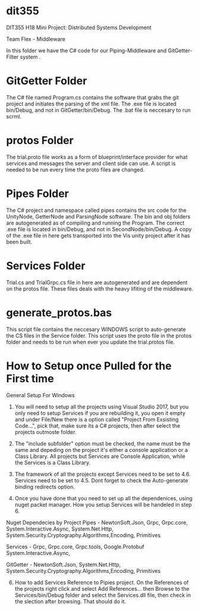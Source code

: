 # dit355

DIT355 H18 Mini Project: Distributed Systems Development

Team Flex - Middleware

In this folder we have the C# code for our Piping-Middleware and GitGetter-Filter system .

# GitGetter Folder
The C# file named Program.cs contains the software that grabs the git project and initiates the parsing of the xml file.
The .exe file is located bin/Debug, and not in GitGetter/bin/Debug.
The .bat file is neccesary to run scrml.

# protos Folder
The trial.proto file works as a form of blueprint/interface provider for what services and messages the server and client side can use. A script is needed to be run every time the proto files are changed.

# Pipes Folder
The C# project and namespace called pipes contains the src code for the UnityNode, GetterNode and ParsingNode software.
The bin and obj folders are autogenerated as of compiling and running the Program.
The correct .exe file is located in bin/Debug, and not in SecondNode/bin/Debug.
A copy of the .exe file in here gets transported into the Vis unity project after it has been built.

# Services Folder
Trial.cs and TrialGrpc.cs file in here are autogenerated and are dependent on the protos file. These files deals with the heavy lifiting of the middleware.

# generate_protos.bas
This script file contains the neccesary WINDOWS script to auto-generate the CS files in the Service folder. This script uses the proto file in the protos folder and needs to be run when ever you update the trial.protos file.

# How to Setup once Pulled for the First time
General Setup For Windows
1. You will need to setup all the projects using Visual Studio 2017, but you only need to setup Services if you are rebuilding it, you open it empty and under File/New there is a option called "Project From Exsisting Code...", pick that, make sure its a C# projects, then after select the projects outmoste folder.

2. The "include subfolder" option must be checked, the name must be the same and depeding on the project it's either a console application or a Class Library. All projects but Services are Console Application, while the Services is a Class Library.

3. The framework of all the projects except Services need to be set to 4.6. Services need to be set to 4.5. Dont forget to check the Auto-generate binding redirects option.

4. Once you have done that you need to set up all the dependenices, using nuget packet manager. How you setup Services will be handeled in step 6.

Nuget Dependecies by Project
Pipes - NewtonSoft.Json, Grpc, Grpc.core, System.Interactive.Async, System.Net.Http, System.Security.Cryptography.Algorithms,Encoding, Primitives

Services - Grpc, Grpc.core, Grpc.tools, Google.Protobuf System.Interactive.Async,

GitGetter - NewtonSoft.Json, System.Net.Http, System.Security.Cryptography.Algorithms,Encoding, Primitives

6. How to add Services Reference to Pipies project.
On the References of the projects right click and select Add References... then Browse to the Services/bin/Debug folder and select the Services.dll file, then check in the slection after browsing. That should do it.